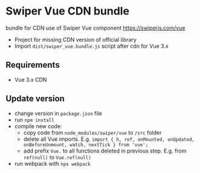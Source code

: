# Swiper Vue CDN bundle

bundle for CDN use of Swiper Vue component
https://swiperjs.com/vue

* Project for missing CDN version of official library
* Import `dist/swiper_vue.bundle.js` script after cdn for Vue 3.x

## Requirements

* Vue 3.x CDN

## Update version

* change version in `package.json` file
* run `npm install`
* compile new code:
  * copy code from `node_modules/swiper/vue` to `/src` folder
  * delete all Vue imports. E.g. `import { h, ref, onMounted, onUpdated, onBeforeUnmount, watch, nextTick } from 'vue';`
  * add prefix `Vue.` to all functions deleted in previous step. E.g. from `ref(null)` to `Vue.ref(null)`
* run webpack with `npx webpack`
